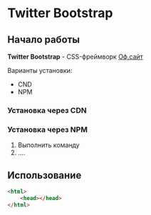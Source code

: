 # Twitter Bootstrap

## Начало работы
**Twitter Bootstrap** - CSS-фреймворк [Оф.сайт](http://getbootstrap.com)


Варианты установки:
* CND
* NPM

### Установка через CDN

### Установка через NPM
1. Выполнить команду
1. ....

## Использование

```html
<html>
    <head></head>
</html>
```